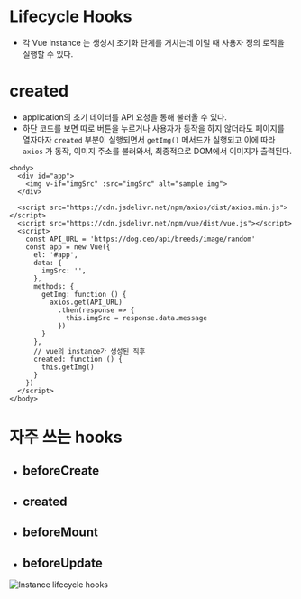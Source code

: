 # Lifecycle Hooks

- 각 Vue instance 는 생성시 초기화 단계를 거치는데 이럴 때 사용자 정의 로직을 실행할 수 있다.

# created

- application의 초기 데이터를 API 요청을 통해 불러올 수 있다.
- 하단 코드를 보면 따로 버튼을 누르거나 사용자가 동작을 하지 않더라도 페이지를 열자마자 `created` 부분이 실행되면서 `getImg()` 메서드가 실행되고 이에 따라 `axios`  가 동작, 이미지 주소를 불러와서, 최종적으로 DOM에서 이미지가 출력된다. 

```vue
<body>
  <div id="app">
    <img v-if="imgSrc" :src="imgSrc" alt="sample img">
  </div>
  
  <script src="https://cdn.jsdelivr.net/npm/axios/dist/axios.min.js"></script>
  <script src="https://cdn.jsdelivr.net/npm/vue/dist/vue.js"></script>
  <script>
    const API_URL = 'https://dog.ceo/api/breeds/image/random'
    const app = new Vue({
      el: '#app',
      data: {
        imgSrc: '',
      },
      methods: {
        getImg: function () {
          axios.get(API_URL)
            .then(response => {
              this.imgSrc = response.data.message
            })
        }
      },
      // vue의 instance가 생성된 직후
      created: function () {
        this.getImg()
      }
    })
  </script>
</body>
```



# 자주 쓰는 hooks

- ## beforeCreate

- ## created

- ## beforeMount

- ## beforeUpdate

![Instance lifecycle hooks](https://v3.vuejs.org/images/lifecycle.svg)